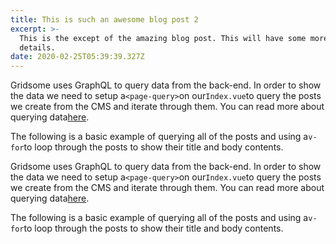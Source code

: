 ```yaml
---
title: This is such an awesome blog post 2
excerpt: >-
  This is the except of the amazing blog post. This will have some more
  details. 
date: 2020-02-25T05:39:39.327Z
---
```

Gridsome uses GraphQL to query data from the back-end. In order to show the data we need to setup a`<page-query>`on our`Index.vue`to query the posts we create from the CMS and iterate through them. You can read more about querying data[here](https://gridsome.org/docs/querying-data).

The following is a basic example of querying all of the posts and using a`v-for`to loop through the posts to show their title and body contents.



Gridsome uses GraphQL to query data from the back-end. In order to show the data we need to setup a`<page-query>`on our`Index.vue`to query the posts we create from the CMS and iterate through them. You can read more about querying data[here](https://gridsome.org/docs/querying-data).

The following is a basic example of querying all of the posts and using a`v-for`to loop through the posts to show their title and body contents.
